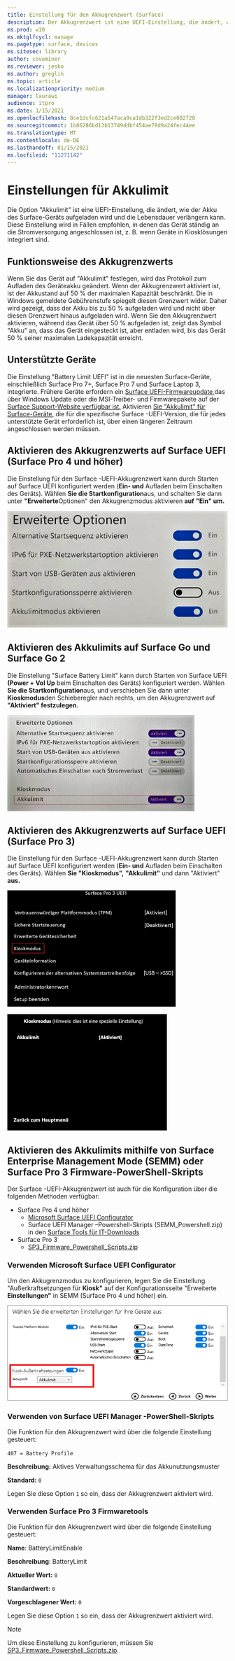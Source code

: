 ```yaml
---
title: Einstellung für den Akkugrenzwert (Surface)
description: Der Akkugrenzwert ist eine UEFI-Einstellung, die ändert, wie der Akku des Surface-Geräts aufgeladen wird und die Lebensdauer verlängern kann.
ms.prod: w10
ms.mktglfcycl: manage
ms.pagetype: surface, devices
ms.sitesec: library
author: coveminer
ms.reviewer: jesko
ms.author: greglin
ms.topic: article
ms.localizationpriority: medium
manager: laurawi
audience: itpro
ms.date: 1/15/2021
ms.openlocfilehash: 8ce1dcfc621a547aca9ca1db322f3ed2ce082728
ms.sourcegitcommit: 1b86286bd13b13749ddbf454ae78d9a24fec44ee
ms.translationtype: MT
ms.contentlocale: de-DE
ms.lasthandoff: 01/15/2021
ms.locfileid: "11271142"
---
```

# Einstellungen für Akkulimit

Die Option "Akkulimit" ist eine UEFI-Einstellung, die ändert, wie der Akku des Surface-Geräts aufgeladen wird und die Lebensdauer verlängern kann. Diese Einstellung wird in Fällen empfohlen, in denen das Gerät ständig an die Stromversorgung angeschlossen ist, z. B. wenn Geräte in Kiosklösungen integriert sind.  

##  <a name="how-battery-limit-works"></a>Funktionsweise des Akkugrenzwerts

Wenn Sie das Gerät auf "Akkulimit" festlegen, wird das Protokoll zum Aufladen des Geräteakku geändert. Wenn der Akkugrenzwert aktiviert ist, ist der Akkustand auf 50 % der maximalen Kapazität beschränkt. Die in Windows gemeldete Gebührenstufe spiegelt diesen Grenzwert wider. Daher wird gezeigt, dass der Akku bis zu 50 % aufgeladen wird und nicht über diesen Grenzwert hinaus aufgeladen wird. Wenn Sie den Akkugrenzwert aktivieren, während das Gerät über 50 % aufgeladen ist, zeigt das Symbol "Akku" an, dass das Gerät eingesteckt ist, aber entladen wird, bis das Gerät 50 % seiner maximalen Ladekapazität erreicht.  

##  <a name="supported-devices"></a>Unterstützte Geräte

Die Einstellung "Battery Limit UEFI" ist in die neuesten Surface-Geräte, einschließlich Surface Pro 7+, Surface Pro 7 und Surface Laptop 3, integrierte. Frühere Geräte erfordern ein [Surface UEFI-Firmwareupdate,](manage-surface-driver-and-firmware-updates.md)das über Windows Update oder die MSI-Treiber- und Firmwarepakete auf der [Surface Support-Website verfügbar ist.](https://support.microsoft.com/help/4023482/surface-download-drivers-and-firmware-for-surface) Aktivieren [Sie "Akkulimit" für Surface-Geräte,](https://support.microsoft.com/help/4464941) die für die spezifische Surface -UEFI-Version, die für jedes unterstützte Gerät erforderlich ist, über einen längeren Zeitraum angeschlossen werden müssen. 

##  <a name="enabling-battery-limit-in-surface-uefi-(surface-pro-4-and-later)"></a>Aktivieren des Akkugrenzwerts auf Surface UEFI (Surface Pro 4 und höher)

Die Einstellung für den Surface -UEFI-Akkugrenzwert kann durch Starten auf Surface UEFI konfiguriert werden (**Ein- und** Aufladen beim Einschalten des Geräts). Wählen **Sie die Startkonfiguration**aus, und schalten Sie dann unter **"Erweiterte**Optionen" den Akkugrenzmodus aktivieren **auf** **"Ein" um.**  

![Erweiterte Optionen für den Akkugrenzwert](images/enable-bl.png) 

##  <a name="enabling-battery-limit-on-surface-go-and-surface-go-2"></a>Aktivieren des Akkulimits auf Surface Go und Surface Go 2
Die Einstellung "Surface Battery Limit" kann durch Starten von Surface UEFI **(Power + Vol Up** beim Einschalten des Geräts) konfiguriert werden. Wählen **Sie die Startkonfiguration**aus, und verschieben Sie dann unter **Kioskmodus**den Schieberegler nach rechts, um den Akkugrenzwert auf **"Aktiviert" festzulegen.**  

![Akkugrenzwert des Kioskmodus auf Surface Go](images/go-batterylimit.png) 

##  <a name="enabling-battery-limit-in-surface-uefi-(surface-pro-3)"></a>Aktivieren des Akkugrenzwerts auf Surface UEFI (Surface Pro 3)

Die Einstellung für den Surface -UEFI-Akkugrenzwert kann durch Starten auf Surface UEFI konfiguriert werden (**Ein- und** Aufladen beim Einschalten des Geräts). Wählen **Sie "Kioskmodus",** **"Akkulimit"** und dann "Aktiviert" **aus.**

![Screenshot der erweiterten Optionen](images/enable-bl-sp3.png) 

![Erweiterte Optionen](images/enable-bl-sp3-2.png) 

##  <a name="enabling-battery-limit-using-surface-enterprise-management-mode-(semm)-or-surface-pro-3-firmware-powershell-scripts"></a>Aktivieren des Akkulimits mithilfe von Surface Enterprise Management Mode (SEMM) oder Surface Pro 3 Firmware-PowerShell-Skripts

Der Surface -UEFI-Akkugrenzwert ist auch für die Konfiguration über die folgenden Methoden verfügbar:

- Surface Pro 4 und höher 
    - [Microsoft Surface UEFI Configurator](https://docs.microsoft.com/surface/surface-enterprise-management-mode)  
    - Surface UEFI Manager –Powershell-Skripts (SEMM_Powershell.zip) in den [Surface Tools für IT-Downloads](https://www.microsoft.com/download/details.aspx?id=46703)
- Surface Pro 3 
    - [SP3_Firmware_Powershell_Scripts.zip](https://www.microsoft.com/download/details.aspx?id=46703)

###  <a name="using-microsoft-surface-uefi-configurator"></a>Verwenden Microsoft Surface UEFI Configurator

Um den Akkugrenzmodus zu konfigurieren, legen Sie die Einstellung "Außerkraftsetzungen für **Kiosk"** auf der Konfigurationsseite "Erweiterte **Einstellungen"** in SEMM (Surface Pro 4 und höher) ein.

![Screenshot der erweiterten Einstellungen](images/semm-bl.png)

###  <a name="using-surface-uefi-manager-powershell-scripts"></a>Verwenden von Surface UEFI Manager -PowerShell-Skripts

Die Funktion für den Akkugrenzwert wird über die folgende Einstellung gesteuert:  

`407 = Battery Profile`

**Beschreibung:** Aktives Verwaltungsschema für das Akkunutzungsmuster

**Standard:**  `0` 

Legen Sie diese Option `1` so ein, dass der Akkugrenzwert aktiviert wird.

###  <a name="using-surface-pro-3-firmware-tools"></a>Verwenden Surface Pro 3 Firmwaretools

Die Funktion für den Akkugrenzwert wird über die folgende Einstellung gesteuert:  

**Name**: BatteryLimitEnable

**Beschreibung**: BatteryLimit

**Aktueller Wert:**  `0` 

**Standardwert:** `0`

**Vorgeschlagener Wert:** `0` 

Legen Sie diese Option `1` so ein, dass der Akkugrenzwert aktiviert wird.

>[!NOTE]
>Um diese Einstellung zu konfigurieren, müssen Sie [SP3_Firmware_Powershell_Scripts.zip](https://www.microsoft.com/download/details.aspx?id=46703). 

